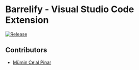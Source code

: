 # Barrelify - Visual Studio Code Extension

[![Release](https://github.com/mumincelal/barrelify/actions/workflows/release.yml/badge.svg)](https://github.com/mumincelal/barrelify/actions/workflows/release.yml)

## Contributors

- [Mümin Celal Pinar](https://github.com/mumincelal)
